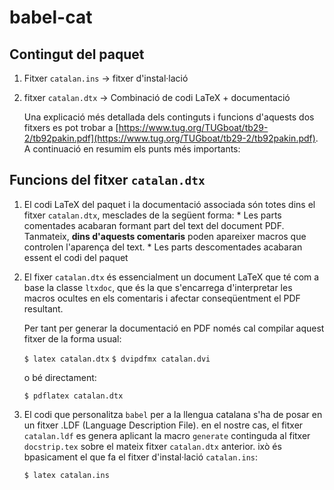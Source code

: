 # babel-cat

## Contingut del paquet

  1. Fitxer `catalan.ins` -> fitxer d'instal·lació
  2. fitxer `catalan.dtx` -> Combinació de codi LaTeX + documentació

     Una explicació més detallada dels continguts i funcions d'aquests dos fitxers es pot trobar a [https://www.tug.org/TUGboat/tb29-2/tb92pakin.pdf](https://www.tug.org/TUGboat/tb29-2/tb92pakin.pdf). A continuació en resumim els punts més importants:


## Funcions del fitxer `catalan.dtx`

  1. El codi LaTeX del paquet i la documentació associada són totes dins el fitxer `catalan.dtx`, mesclades de la següent forma:
    * Les parts comentades acabaran formant part del text del document PDF. Tanmateix, **dins d'aquests comentaris** poden apareixer macros que controlen l'aparença del text.
    * Les parts descomentades acabaran essent el codi del paquet

  2. El fixer `catalan.dtx` és essencialment un document LaTeX que té com a base la classe `ltxdoc`, que és la que s'encarrega d'interpretar les macros ocultes en els comentaris i afectar conseqüentment el PDF resultant.

     Per tant per generar la documentació en PDF només cal compilar aquest fitxer de la forma usual:

     ```$ latex catalan.dtx```
     ```$ dvipdfmx catalan.dvi```

     o bé directament:

     ```$ pdflatex catalan.dtx```


  3. El codi que personalitza `babel` per a la llengua catalana s'ha de posar en un fitxer .LDF (Language Description File). en el nostre cas, el fitxer `catalan.ldf` es genera aplicant la macro `generate` continguda al fitxer `docstrip.tex` sobre el mateix fitxer `catalan.dtx` anterior. ixò és bpasicament el que fa el fitxer d'instal·lació `catalan.ins`:

     ```$ latex catalan.ins```
